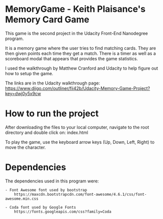 # MemoryGame - Keith Plaisance's Memory Card Game

This game is the second project in the Udacity Front-End Nanodegree program.

It is a memory game where the user tries to find matching cards. They are then given points each time they get a match.
There is a timer as well as a scoreboard modal that appears that provides the game statistics.

I used the walkthrough by Matthew Cranford and Udacity to help figure out how to setup the game.

The links are in the Udacity walkthrough page: https://www.diigo.com/outliner/fii42b/Udacity-Memory-Game-Project?key=dwj0y5x9cw

# How to run the project

After downloading the files to your local computer, navigate to the root directory and double click on: index.html

To play the game, use the keyboard arrow keys (Up, Down, Left, Right) to move the character.

# Dependencies

The dependencies used in this program were:

    - Font Awesome font used by bootstrap
        https://maxcdn.bootstrapcdn.com/font-awesome/4.6.1/css/font-awesome.min.css

    - Coda font used by Google Fonts
        https://fonts.googleapis.com/css?family=Coda


